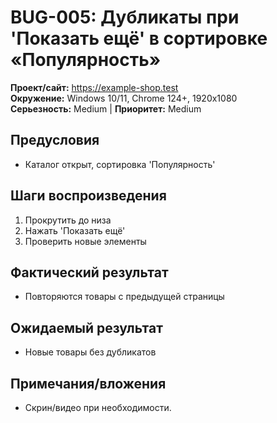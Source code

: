 # BUG-005: Дубликаты при 'Показать ещё' в сортировке «Популярность»

**Проект/сайт:** https://example-shop.test  
**Окружение:** Windows 10/11, Chrome 124+, 1920x1080  
**Серьезность:** Medium | **Приоритет:** Medium

## Предусловия
- Каталог открыт, сортировка 'Популярность'

## Шаги воспроизведения
1) Прокрутить до низа
2) Нажать 'Показать ещё'
3) Проверить новые элементы

## Фактический результат
- Повторяются товары с предыдущей страницы

## Ожидаемый результат
- Новые товары без дубликатов

## Примечания/вложения
- Скрин/видео при необходимости.
